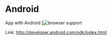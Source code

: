 # Android
App with Android
[![browser support](https://www.google.co.uk/search?q=android+sdk+image&source=lnms&tbm=isch&sa=X&ei=eU3EVN3SEsOwUYicgMgH&ved=0CAkQ_AUoAg&biw=1366&bih=533#tbm=isch&q=android+logo+transparent+background&revid=1172323487&imgdii=_&imgrc=kw4iTr8fgEmPFM%253A%3BT8Ssmdw-9bTL1M%3Bhttp%253A%252F%252Fappbalo.com%252Fwp-content%252Fuploads%252F2014%252F08%252FAndroid-Central---The-App-.png%3Bhttp%253A%252F%252Flogo-kid.com%252Fandroid-logo-transparent-background.htm%3B300%3B300)




Link:
http://developer.android.com/sdk/index.html
